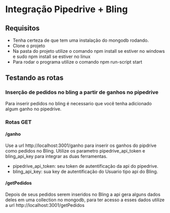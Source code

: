 # Integração Pipedrive + Bling

## Requisitos
* Tenha certeza de que tem uma instalação do mongodb rodando.
* Clone o projeto
* Na pasta do projeto utilize o comando npm install se estiver no windows e sudo npm install se estiver no linux
* Para rodar o programa utilize o comando npm run-script start

## Testando as rotas

### Inserção de pedidos no bling a partir de ganhos no pipedrive
Para inserir pedidos no bling é necessario que você tenha adicionado algum ganho no pipedrive. 

### Rotas GET

#### /ganho
Use a url http://localhost:3001/ganho para inserir os ganhos do pipdrive como pedidos no Bling. Utilize os parametro pipedrive_api_token e bling_api_key para integrar as duas ferramentas.

* pipedrive_api_token: seu token de autentificação da api do pipedrive.
* bling_api_key: sua key de autentificação do Usuario tipo api do Bling.

#### /getPedidos
Depois de seus pedidos serem inseridos no Bling a api gera alguns dados deles em uma collection no mongodb, para ter acesso a esses dados utilize a url http://localhost:3001/getPedidos


